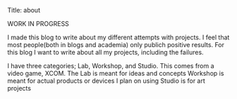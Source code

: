 Title: about

WORK IN PROGRESS

I made this blog to write about my different attempts with projects. 
I feel that most people(both in blogs and academia) only publich positive results.
For this blog I want to write about all my projects, including the failures. 

I have three categories; Lab, Workshop, and Studio. This comes from a video game, XCOM. 
The Lab is meant for ideas and concepts 
Workshop is meant for actual products or devices I plan on using
Studio is for art projects
